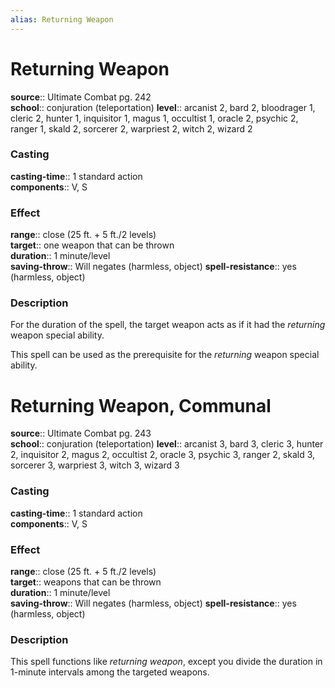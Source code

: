 ```yaml
---
alias: Returning Weapon
---
```


# Returning Weapon 

**source**:: Ultimate Combat pg. 242  
**school**:: conjuration (teleportation)
**level**:: arcanist 2, bard 2, bloodrager 1, cleric 2, hunter 1, inquisitor 1, magus 1, occultist 1, oracle 2, psychic 2, ranger 1, skald 2, sorcerer 2, warpriest 2, witch 2, wizard 2

### Casting 

**casting-time**:: 1 standard action  
**components**:: V, S

### Effect 

**range**:: close (25 ft. + 5 ft./2 levels)  
**target**:: one weapon that can be thrown  
**duration**:: 1 minute/level  
**saving-throw**:: Will negates (harmless, object)
**spell-resistance**:: yes (harmless, object)

### Description 

For the duration of the spell, the target weapon acts as if it had the *returning* weapon special ability.  
  
This spell can be used as the prerequisite for the *returning* weapon special ability.

# Returning Weapon, Communal 

**source**:: Ultimate Combat pg. 243  
**school**:: conjuration (teleportation)
**level**:: arcanist 3, bard 3, cleric 3, hunter 2, inquisitor 2, magus 2, occultist 2, oracle 3, psychic 3, ranger 2, skald 3, sorcerer 3, warpriest 3, witch 3, wizard 3

### Casting 

**casting-time**:: 1 standard action  
**components**:: V, S

### Effect 

**range**:: close (25 ft. + 5 ft./2 levels)  
**target**:: weapons that can be thrown  
**duration**:: 1 minute/level  
**saving-throw**:: Will negates (harmless, object)
**spell-resistance**:: yes (harmless, object)

### Description 

This spell functions like *returning weapon*, except you divide the duration in 1-minute intervals among the targeted weapons.
